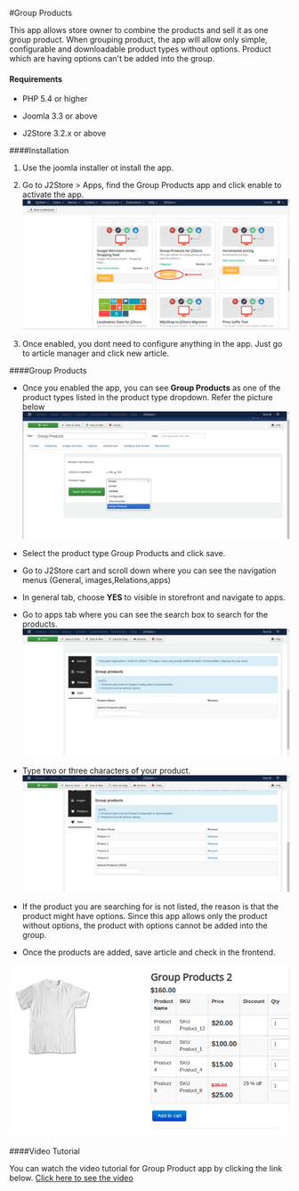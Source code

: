 #Group Products

This app allows store owner to combine the products and sell it as one group product. When grouping product, the app will allow only simple, configurable and downloadable product types without options. Product which are having options can't be added into the group.

#### Requirements

* PHP 5.4 or higher

* Joomla 3.3 or above

* J2Store 3.2.x or above

####Installation

1. Use the joomla installer ot install the app.

2. Go to J2Store > Apps, find the Group Products app and click enable to activate the app.
![](assets/images/groupprodutc_enable.png)

3. Once enabled, you dont need to configure anything in the app. Just go to article manager and click new article.

####Group Products

* Once you enabled the app, you can see **Group Products** as one of the product types listed in the product type dropdown. Refer the picture below
 ![](assets/images/groupproduct_02.png)

* Select the product type Group Products and click save.

* Go to J2Store cart and scroll down where you can see the navigation menus (General, images,Relations,apps)

* In general tab, choose **YES** to visible in storefront and navigate to apps.

* Go to apps tab where you can see the search box to search for the products.
 ![](assets/images/groupproduct_03.png)

* Type two or three characters of your product.
 ![](assets/images/groupproducts_04.png)

* If the product you are searching for is not listed, the reason is that the product might have options. Since this app allows only the product without options, the product with options cannot be added into the group.

* Once the products are added, save article and check in the frontend.

![](assets/images/groupproduct_05.png)

####Video Tutorial

You can watch the video tutorial for Group Product app by clicking the link below.
[Click here to see the video](https://youtu.be/BNwL6AZ8eKA)